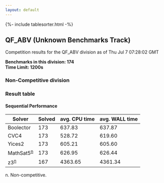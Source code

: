 ```yaml
---
layout: default
---
```

{%- include tablesorter.html -%}

##  QF_ABV (Unknown Benchmarks Track)

Competition results for the QF_ABV division as of Thu Jul 7 07:28:02 GMT

**Benchmarks in this division: 174**
<br/>
**Time Limit: 1200s**


###  Non-Competitive division 
### Result table
 




#### Sequential Performance
<table id="sequential" class="result sorted">
<thead>
<tr>
<th class="center">Solver</th>
<th class="center">Solved</th>
<th class="center">avg. CPU time </th>
<th class="center">avg. WALL time </th>
</tr>
</thead>
<tr>
<td>Boolector</td>
<td class="right">173</td>
<td class="right">637.83</td>
<td class="right">637.87</td>
</tr>
<tr>
<td>CVC4</td>
<td class="right">173</td>
<td class="right">528.72</td>
<td class="right">619.60</td>
</tr>
<tr>
<td>Yices2</td>
<td class="right">173</td>
<td class="right">605.21</td>
<td class="right">605.60</td>
</tr>
<tr>
<td>MathSat5<SUP><a href="#fn">n</a></SUP>
</td>
<td class="right">173</td>
<td class="right">626.95</td>
<td class="right">626.44</td>
</tr>
<tr>
<td>z3<SUP><a href="#fn">n</a></SUP>
</td>
<td class="right">167</td>
<td class="right">4363.65</td>
<td class="right">4361.34</td>
</tr>
</table>
<span id="fn"> n. Non-competitive.</span>


